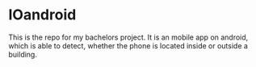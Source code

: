 # IOandroid

This is the repo for my bachelors project. It is an mobile app on android, which is able to detect, whether the phone is located inside or outside a building.
